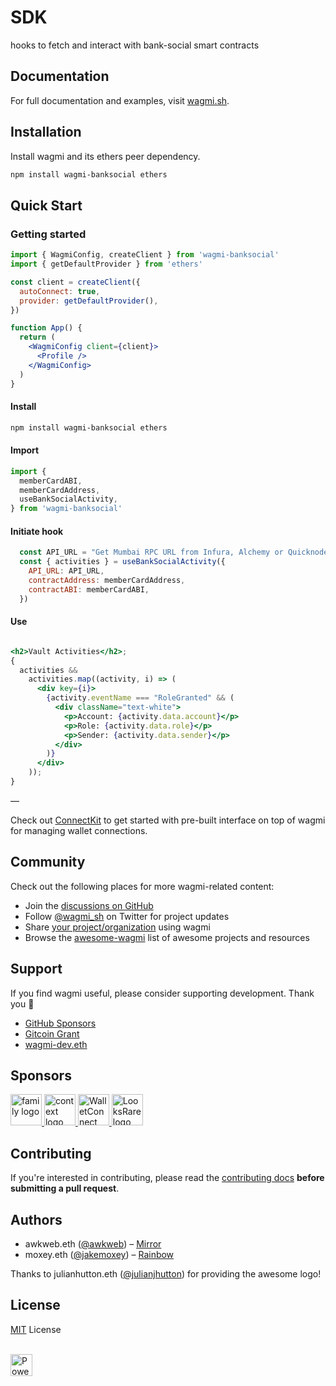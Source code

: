 # SDK
hooks to fetch and interact with bank-social smart contracts

## Documentation

For full documentation and examples, visit [wagmi.sh](https://wagmi.sh).

## Installation

Install wagmi and its ethers peer dependency.

```bash
npm install wagmi-banksocial ethers
```

## Quick Start

### Getting started

```jsx
import { WagmiConfig, createClient } from 'wagmi-banksocial'
import { getDefaultProvider } from 'ethers'

const client = createClient({
  autoConnect: true,
  provider: getDefaultProvider(),
})

function App() {
  return (
    <WagmiConfig client={client}>
      <Profile />
    </WagmiConfig>
  )
}
```

#### Install

```bash
npm install wagmi-banksocial ethers
```

#### Import

```js
import {
  memberCardABI,
  memberCardAddress,
  useBankSocialActivity,
} from 'wagmi-banksocial'
```

#### Initiate hook

```js
  const API_URL = "Get Mumbai RPC URL from Infura, Alchemy or Quicknode"
  const { activities } = useBankSocialActivity({
    API_URL: API_URL,
    contractAddress: memberCardAddress,
    contractABI: memberCardABI,
  })
```

#### Use

```jsx

<h2>Vault Activities</h2>;
{
  activities &&
    activities.map((activity, i) => (
      <div key={i}>
        {activity.eventName === "RoleGranted" && (
          <div className="text-white">
            <p>Account: {activity.data.account}</p>
            <p>Role: {activity.data.role}</p>
            <p>Sender: {activity.data.sender}</p>
          </div>
        )}
      </div>
    ));
}

```

—

Check out [ConnectKit](https://docs.family.co/connectkit?utm_source=wagmi-dev) to get started with pre-built interface on top of wagmi for managing wallet connections.

## Community

Check out the following places for more wagmi-related content:

- Join the [discussions on GitHub](https://github.com/wagmi-dev/wagmi/discussions)
- Follow [@wagmi_sh](https://twitter.com/wagmi_sh) on Twitter for project updates
- Share [your project/organization](https://github.com/wagmi-dev/wagmi/discussions/201) using wagmi
- Browse the [awesome-wagmi](https://github.com/wagmi-dev/awesome-wagmi) list of awesome projects and resources

## Support

If you find wagmi useful, please consider supporting development. Thank you 🙏

- [GitHub Sponsors](https://github.com/sponsors/wagmi-dev?metadata_campaign=gh_readme_support)
- [Gitcoin Grant](https://gitcoin.co/grants/4493/wagmi-react-hooks-library-for-ethereum)
- [wagmi-dev.eth](https://etherscan.io/enslookup-search?search=wagmi-dev.eth)

## Sponsors

<a href="https://twitter.com/family">
  <picture>
    <source media="(prefers-color-scheme: dark)" srcset="https://raw.githubusercontent.com/wagmi-dev/.github/main/content/sponsors/family-dark.svg">
    <img alt="family logo" src="https://raw.githubusercontent.com/wagmi-dev/.github/main/content/sponsors/family-light.svg" width="auto" height="50">
  </picture>
</a>
<a href="https://twitter.com/context">
  <picture>
    <source media="(prefers-color-scheme: dark)" srcset="https://raw.githubusercontent.com/wagmi-dev/.github/main/content/sponsors/context-dark.svg">
    <img alt="context logo" src="https://raw.githubusercontent.com/wagmi-dev/.github/main/content/sponsors/context-light.svg" width="auto" height="50">
  </picture>
</a>
<a href="https://walletconnect.com">
  <picture>
    <source media="(prefers-color-scheme: dark)" srcset="https://raw.githubusercontent.com/wagmi-dev/.github/main/content/sponsors/walletconnect-dark.svg">
    <img alt="WalletConnect logo" src="https://raw.githubusercontent.com/wagmi-dev/.github/main/content/sponsors/walletconnect-light.svg" width="auto" height="50">
  </picture>
</a>
<a href="https://looksrare.org">
  <picture>
    <source media="(prefers-color-scheme: dark)" srcset="https://raw.githubusercontent.com/wagmi-dev/.github/8923685e23fe9708b74d456c3f9e7a2b90f6abd9/content/sponsors/looksrare-dark.svg">
    <img alt="LooksRare logo" src="https://raw.githubusercontent.com/wagmi-dev/.github/8923685e23fe9708b74d456c3f9e7a2b90f6abd9/content/sponsors/looksrare-light.svg" width="auto" height="50">
  </picture>
</a>

## Contributing

If you're interested in contributing, please read the [contributing docs](/.github/CONTRIBUTING.md) **before submitting a pull request**.

## Authors

- awkweb.eth ([@awkweb](https://twitter.com/awkweb)) – [Mirror](https://mirror.xyz)
- moxey.eth ([@jakemoxey](https://twitter.com/jakemoxey)) – [Rainbow](https://rainbow.me)

Thanks to julianhutton.eth ([@julianjhutton](https://twitter.com/julianjhutton)) for providing the awesome logo!

## License

[MIT](/LICENSE) License

<br />

<a href="https://vercel.com/?utm_source=wagmi-dev&utm_campaign=oss">
  <img src="https://www.datocms-assets.com/31049/1618983297-powered-by-vercel.svg" alt="Powered by Vercel" height="35">
</a>
